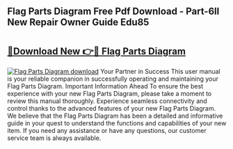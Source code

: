 ## Flag Parts Diagram Free Pdf Download - Part-6ll New Repair Owner Guide Edu85

# <h2><a href="http://dfpg32.blite.top/?on=Flag+Parts+Diagram">🔗Download New 👉🔴 Flag Parts Diagram</a></h2>

[![Flag Parts Diagram download](https://i.imgur.com/lujVjoI.png)](http://dfpg32.blite.top/?on=Flag+Parts+Diagram)
Your Partner in Success This user manual is your reliable companion in successfully operating and maintaining your Flag Parts Diagram. Important Information Ahead To ensure the best experience with your new Flag Parts Diagram, please take a moment to review this manual thoroughly. Experience seamless connectivity and control thanks to the advanced features of your new Flag Parts Diagram. We believe that the Flag Parts Diagram has been a detailed and informative guide in your quest to understand the functions and capabilities of your new item. If you need any assistance or have any questions, our customer service team is always available.

